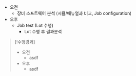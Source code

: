 - 오전
	- 장비 소프트웨어 분석 (시뮬/매뉴얼과 비교, Job configuration)
- 오후
	- Job test (Lot 수행)
		- Lot 수행 후 결과분석

>[!수행경과]
>- 오전
>	- asdf
>- 오후
>	- asdf